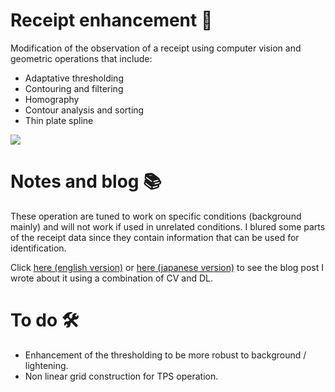 # Receipt enhancement 📑
Modification of the observation of a receipt using computer vision and geometric operations that include:
- Adaptative thresholding
- Contouring and filtering
- Homography
- Contour analysis and sorting
- Thin plate spline

![](./assets/image_transformation.jpg)

# Notes and blog 📚
These operation are tuned to work on specific conditions (background mainly) and will not work if used in unrelated conditions. 
I blured some parts of the receipt data since they contain information that can be used for identification.

Click [here (english version)](https://engineering.monstar-lab.com/en/post/2021/12/20/Receipt-recognition-using-computer-vision-and-deep-learning/) or [here (japanese version)](https://engineering.monstar-lab.com/jp/post/2021/12/20/Receipt-recognition-using-computer-vision-and-deep-learning/) to see the blog post I wrote about it using a combination of CV and DL.

# To do 🛠
- Enhancement of the thresholding to be more robust to background / lightening.
- Non linear grid construction for TPS operation.
